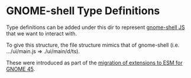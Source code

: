 # GNOME-shell Type Definitions

Type definitions can be added under this dir to represent [gnome-shell JS](https://gitlab.gnome.org/GNOME/gnome-shell/-/tree/main/js) that we want to interact with.  

To give this structure, the file structure mimics that of gnome-shell (i.e. .../ui/main.js => ./ui/main/d/ts).

These were introduced as part of the [migration of extensions to ESM for GNOME 45](https://gjs.guide/extensions/upgrading/gnome-shell-45.html).
